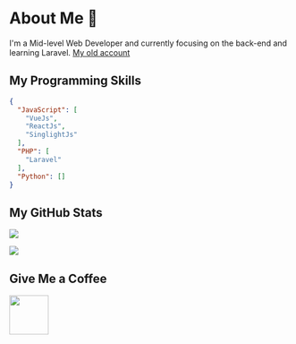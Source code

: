 # About Me 👋
I'm a Mid-level Web Developer and currently focusing on the back-end and learning Laravel. [My old account](https://github.com/mohammadali-arjomand)

## My Programming Skills
<!--![My Skills](https://skillicons.dev/icons?i=html,css,sass,bootstrap,materialui,javascript,vue,php,laravel&theme=light)-->
```json
{
  "JavaScript": [
    "VueJs",
    "ReactJs",
    "SinglightJs"
  ],
  "PHP": [
    "Laravel"
  ],
  "Python": []
}
```

## My GitHub Stats
![](https://github-readme-stats.vercel.app/api?username=arjomand-dev&show_icons=true&theme=react)

![](https://github-readme-stats.vercel.app/api/top-langs/?username=arjomand-dev&theme=react&hide_border=false&include_all_commits=false&count_private=false&layout=compact)


## Give Me a Coffee
<a href="https://www.coffeebede.com/mohammadali-arjomand"><img class="img-fluid" height="70px" src="https://coffeebede.ir/DashboardTemplateV2/app-assets/images/banner/default-yellow.svg" /></a>
